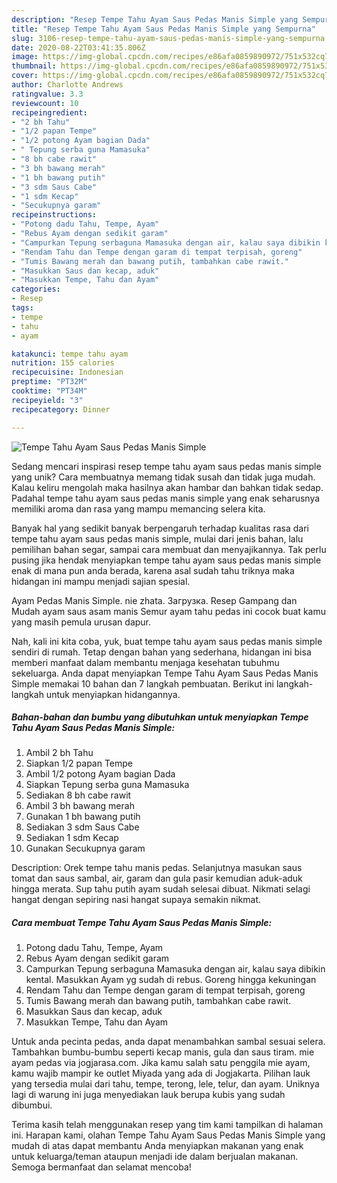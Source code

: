 ```yaml
---
description: "Resep Tempe Tahu Ayam Saus Pedas Manis Simple yang Sempurna"
title: "Resep Tempe Tahu Ayam Saus Pedas Manis Simple yang Sempurna"
slug: 3106-resep-tempe-tahu-ayam-saus-pedas-manis-simple-yang-sempurna
date: 2020-08-22T03:41:35.806Z
image: https://img-global.cpcdn.com/recipes/e86afa0859890972/751x532cq70/tempe-tahu-ayam-saus-pedas-manis-simple-foto-resep-utama.jpg
thumbnail: https://img-global.cpcdn.com/recipes/e86afa0859890972/751x532cq70/tempe-tahu-ayam-saus-pedas-manis-simple-foto-resep-utama.jpg
cover: https://img-global.cpcdn.com/recipes/e86afa0859890972/751x532cq70/tempe-tahu-ayam-saus-pedas-manis-simple-foto-resep-utama.jpg
author: Charlotte Andrews
ratingvalue: 3.3
reviewcount: 10
recipeingredient:
- "2 bh Tahu"
- "1/2 papan Tempe"
- "1/2 potong Ayam bagian Dada"
- " Tepung serba guna Mamasuka"
- "8 bh cabe rawit"
- "3 bh bawang merah"
- "1 bh bawang putih"
- "3 sdm Saus Cabe"
- "1 sdm Kecap"
- "Secukupnya garam"
recipeinstructions:
- "Potong dadu Tahu, Tempe, Ayam"
- "Rebus Ayam dengan sedikit garam"
- "Campurkan Tepung serbaguna Mamasuka dengan air, kalau saya dibikin kental. Masukkan Ayam yg sudah di rebus. Goreng hingga kekuningan"
- "Rendam Tahu dan Tempe dengan garam di tempat terpisah, goreng"
- "Tumis Bawang merah dan bawang putih, tambahkan cabe rawit."
- "Masukkan Saus dan kecap, aduk"
- "Masukkan Tempe, Tahu dan Ayam"
categories:
- Resep
tags:
- tempe
- tahu
- ayam

katakunci: tempe tahu ayam 
nutrition: 155 calories
recipecuisine: Indonesian
preptime: "PT32M"
cooktime: "PT34M"
recipeyield: "3"
recipecategory: Dinner

---
```



![Tempe Tahu Ayam Saus Pedas Manis Simple](https://img-global.cpcdn.com/recipes/e86afa0859890972/751x532cq70/tempe-tahu-ayam-saus-pedas-manis-simple-foto-resep-utama.jpg)

Sedang mencari inspirasi resep tempe tahu ayam saus pedas manis simple yang unik? Cara membuatnya memang tidak susah dan tidak juga mudah. Kalau keliru mengolah maka hasilnya akan hambar dan bahkan tidak sedap. Padahal tempe tahu ayam saus pedas manis simple yang enak seharusnya memiliki aroma dan rasa yang mampu memancing selera kita.

Banyak hal yang sedikit banyak berpengaruh terhadap kualitas rasa dari tempe tahu ayam saus pedas manis simple, mulai dari jenis bahan, lalu pemilihan bahan segar, sampai cara membuat dan menyajikannya. Tak perlu pusing jika hendak menyiapkan tempe tahu ayam saus pedas manis simple enak di mana pun anda berada, karena asal sudah tahu triknya maka hidangan ini mampu menjadi sajian spesial.

Ayam Pedas Manis Simple. nie zhata. Загрузка. Resep Gampang dan Mudah ayam saus asam manis Semur ayam tahu pedas ini cocok buat kamu yang masih pemula urusan dapur.


Nah, kali ini kita coba, yuk, buat tempe tahu ayam saus pedas manis simple sendiri di rumah. Tetap dengan bahan yang sederhana, hidangan ini bisa memberi manfaat dalam membantu menjaga kesehatan tubuhmu sekeluarga. Anda dapat menyiapkan Tempe Tahu Ayam Saus Pedas Manis Simple memakai 10 bahan dan 7 langkah pembuatan. Berikut ini langkah-langkah untuk menyiapkan hidangannya.

<!--inarticleads1-->

##### Bahan-bahan dan bumbu yang dibutuhkan untuk menyiapkan Tempe Tahu Ayam Saus Pedas Manis Simple:

1. Ambil 2 bh Tahu
1. Siapkan 1/2 papan Tempe
1. Ambil 1/2 potong Ayam bagian Dada
1. Siapkan  Tepung serba guna Mamasuka
1. Sediakan 8 bh cabe rawit
1. Ambil 3 bh bawang merah
1. Gunakan 1 bh bawang putih
1. Sediakan 3 sdm Saus Cabe
1. Sediakan 1 sdm Kecap
1. Gunakan Secukupnya garam


Description: Orek tempe tahu manis pedas. Selanjutnya masukan saus tomat dan saus sambal, air, garam dan gula pasir kemudian aduk-aduk hingga merata. Sup tahu putih ayam sudah selesai dibuat. Nikmati selagi hangat dengan sepiring nasi hangat supaya semakin nikmat. 

<!--inarticleads2-->

##### Cara membuat Tempe Tahu Ayam Saus Pedas Manis Simple:

1. Potong dadu Tahu, Tempe, Ayam
1. Rebus Ayam dengan sedikit garam
1. Campurkan Tepung serbaguna Mamasuka dengan air, kalau saya dibikin kental. Masukkan Ayam yg sudah di rebus. Goreng hingga kekuningan
1. Rendam Tahu dan Tempe dengan garam di tempat terpisah, goreng
1. Tumis Bawang merah dan bawang putih, tambahkan cabe rawit.
1. Masukkan Saus dan kecap, aduk
1. Masukkan Tempe, Tahu dan Ayam


Untuk anda pecinta pedas, anda dapat menambahkan sambal sesuai selera. Tambahkan bumbu-bumbu seperti kecap manis, gula dan saus tiram. mie ayam pedas via jogjarasa.com. Jika kamu salah satu penggila mie ayam, kamu wajib mampir ke outlet Miyada yang ada di Jogjakarta. Pilihan lauk yang tersedia mulai dari tahu, tempe, terong, lele, telur, dan ayam. Uniknya lagi di warung ini juga menyediakan lauk berupa kubis yang sudah dibumbui. 

Terima kasih telah menggunakan resep yang tim kami tampilkan di halaman ini. Harapan kami, olahan Tempe Tahu Ayam Saus Pedas Manis Simple yang mudah di atas dapat membantu Anda menyiapkan makanan yang enak untuk keluarga/teman ataupun menjadi ide dalam berjualan makanan. Semoga bermanfaat dan selamat mencoba!
